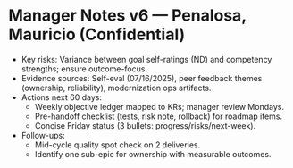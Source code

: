 # Manager Notes v6 — Penalosa, Mauricio (Confidential)

- Key risks: Variance between goal self-ratings (ND) and competency strengths; ensure outcome-focus.
- Evidence sources: Self-eval (07/16/2025), peer feedback themes (ownership, reliability), modernization ops artifacts.
- Actions next 60 days:
  - Weekly objective ledger mapped to KRs; manager review Mondays.
  - Pre-handoff checklist (tests, risk note, rollback) for roadmap items.
  - Concise Friday status (3 bullets: progress/risks/next-week).
- Follow-ups:
  - Mid-cycle quality spot check on 2 deliveries.
  - Identify one sub-epic for ownership with measurable outcomes.
